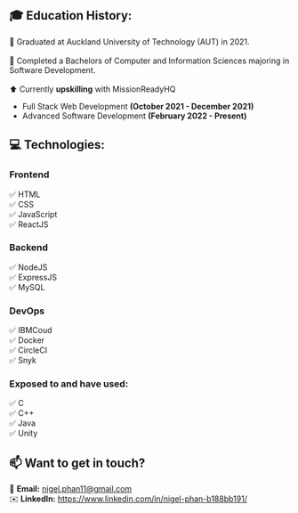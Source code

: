 ## 🎓 Education History:
   🏫 Graduated at Auckland University of Technology (AUT) in 2021.
   <br/>
   <br/>
   📜 Completed a Bachelors of Computer and Information Sciences majoring in Software Development.
   <br/>
   <br/>
   ⬆️ Currently **upskilling** with MissionReadyHQ
   - Full Stack Web Development **(October 2021 - December 2021)**
   - Advanced Software Development **(February 2022 - Present)**

## 💻 Technologies:
  ### Frontend
   ✅ HTML
   <br/>
   ✅ CSS
   <br/>
   ✅ JavaScript
   <br/>
   ✅ ReactJS
    
  ### Backend
   ✅ NodeJS
   <br/>
   ✅ ExpressJS
   <br/>
   ✅ MySQL
   
  ### DevOps
   ✅ IBMCoud
   <br/>
   ✅ Docker
   <br/>
   ✅ CircleCI
   <br/>
   ✅ Snyk
   
  ### Exposed to and have used:
   ✅ C
   <br/>
   ✅ C++
   <br/>
   ✅ Java
   <br/>
   ✅ Unity
<br/>

## 📫 Want to get in touch? 
   📧 **Email:** nigel.phan11@gmail.com
   <br/>
   ✉️ **LinkedIn:** https://www.linkedin.com/in/nigel-phan-b188bb191/

<!--
**nigelph/nigelph** is a ✨ _special_ ✨ repository because its `README.md` (this file) appears on your GitHub profile.

Here are some ideas to get you started:

- 🔭 I’m currently working on ...
- 🌱 I’m currently learning ...
- 👯 I’m looking to collaborate on ...
- 🤔 I’m looking for help with ...
- 💬 Ask me about ...
- 📫 How to reach me: 
- 😄 Pronouns: ...
- ⚡ Fun fact: ...
-->
